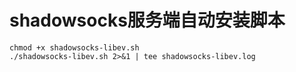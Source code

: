 # shadowsocks服务端自动安装脚本
```
chmod +x shadowsocks-libev.sh
./shadowsocks-libev.sh 2>&1 | tee shadowsocks-libev.log
```
